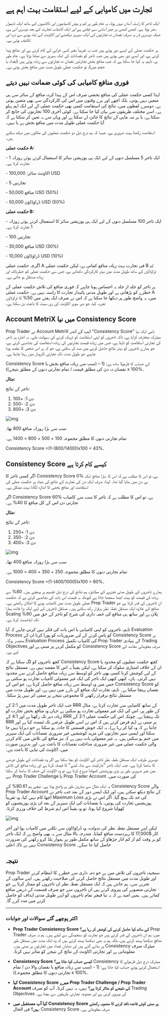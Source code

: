 # تجارت میں کامیابی کے لیے استقامت بہت اہم ہے

_ایک تاجر کا راستہ آسان نہیں ہوتا، یہ عام طور پر کم و بیش کامیابیوں اور ناکامیوں کے ساتھ ایک ناہموار سفر ہوتا ہے۔ کبھی کبھی ہر چیز آسانی سے چلتی ہے اور ایک کامیاب تجارت کے بعد دوسری آتی ہے، جبکہ دوسری بار یہ صرف نقصان دہ تجارتوں کی ایک سیریز دیکھنے اور اکاؤنٹ کے تباہ ہونے سے درد اور تکلیف ہوتی ہے۔_

ہر حکمت عملی کے ایسے دور ہوتے ہیں جب یہ تقریباً بغیر کسی خرابی کے کام کرتی ہے اور منافع پیدا کرتی ہے، اور ایسے دور بھی ہوتے ہیں جب تاجر کو نقصانات کی ایک سیریز سے نمٹنا پڑتا ہے۔ عام طور پر، تاہم، یہ کہا جا سکتا ہے کہ جب منافع بخش تجارتیں نقصان دہ تجارتوں سے زیادہ ہوتی ہیں (تعداد یا حجم میں)، تو حکمت عملی طویل مدت میں منافع بخش ہوتی ہے۔

## فوری منافع کامیابی کی کوئی ضمانت نہیں دیتے

لہذا کسی حکمت عملی کی منافع بخشی صرف اس کے پیدا کردہ منافع کے سائز سے ہی متعین نہیں ہوتی، بلکہ اچھے اور برے وقتوں میں اس کی کارکردگی سے بھی متعین ہوتی ہے۔ دوسرے لفظوں میں، نتائج کی استقامت کسی بھی حکمت عملی کے لیے ایک اہم پہلو ہے۔ اسے مختلف طریقوں سے بیان کیا جا سکتا ہے۔ کوئی آخری 100 تجارتوں کی جانچ کر سکتا ہے، یا ہر سہ ماہی کے نتائج کا جائزہ لے سکتا ہے اور وہاں سے یہ تعین کر سکتا ہے کہ آیا حکمت عملی طویل مدت میں منافع بخش ہے یا نہیں۔

استقامت رکھنا بہت ضروری ہے، جیسا کہ ہم درج ذیل دو حکمت عملیوں کی مثالوں میں دیکھ سکتے ہیں۔

**حکمت عملی A:**

\- ایک تاجر 5 مسلسل دنوں کے لیے ایک ہی پوزیشن سائز کا استعمال کرتے ہوئے روزانہ 1 تجارت کرتا ہے۔

\- اکاؤنٹ سائز: 100,000 USD

\- 5 تجارتیں

\- منافع 50,000 USD (50%)

\- ڈراؤڈاؤن 50,000 USD (50%)

**حکمت عملی B:**

\- ایک تاجر 100 مسلسل دنوں کے لیے ایک ہی پوزیشن سائز کا استعمال کرتے ہوئے روزانہ 1 تجارت کرتا ہے۔

\- 100 تجارتیں

\- منافع 30,000 USD (30%)

\- ڈراؤڈاؤن 10,000 USD (10%)

اگرچہ حکمت عملی A فی تجارت بہت زیادہ منافع کماتی ہے، لیکن حکمت عملی B کم ڈراؤڈاؤن کے ساتھ طویل مدت میں بہتر کارکردگی دکھاتی ہے، جس سے حکمت عملی کم خطرناک اور زیادہ مستقل ہو جاتی ہے۔

ہر تاجر کو جلد از جلد یہ احساس ہونا چاہیے کہ فوری منافع کی تلاش حکمت عملی کے خطرے کو بڑھاتی ہے اور طویل مدتی پائیدار تجارت کا راستہ نہیں ہے۔ حکمت عملی A میں، یہ واضح طور پر دیکھا جا سکتا ہے کہ اس نے صرف ایک ہفتے میں 50% کا ڈراؤڈاؤن تجربہ کیا، جو دیر سویر اکاؤنٹ کی ری سیٹ کا باعث بن سکتا ہے۔

## Account MetriX میں نیا Consistency Score

Prop Trader نے Account MetriX ایپ کے اندر "Consistency Score" نامی ایک نیا میٹرک متعارف کرایا ہے، تاکہ تاجروں کو اپنی استقامت کو ٹریک کرنے کی سہولت ملے۔ یہ اشارہ ہر تاجر کی تجارتی استقامت کو ناپتا ہے، جس میں زیادہ قیمت تجارتوں کی زیادہ استقامت کی نشاندہی کرتی ہے، جو ہمارے تاجروں کو بہتر نتائج حاصل کرنے میں مدد کر سکتی ہے، جو کہ ہر اس شخص کا مقصد ہونا چاہیے جو طویل مدت تک تجارتی کاروبار میں رہنا چاہتا ہے۔

Consistency Score کے حساب کا فارمولا سادہ ہے: (1 – (سب سے زیادہ منافع بخش یا نقصان دہ دن کی مطلق قیمت / تمام تجارتی دنوں کے مطلق نتیجے)) x 100%۔

**مثال:**

تاجر کے نتائج:

1. دن 1: +100
2. دن 2: -500
3. دن 3: +800

![img](/files/Consist-priklad-1.jpg)

سب سے بڑا روزانہ منافع 800 تھا۔

تمام تجارتی دنوں کا مطلق مجموعہ 100 + 500 + 800 = 1400 ہے۔

Consistency Score =(1-(800/1400))x100 = 43%۔

## Consistency Score کیسے کام کرتا ہے

اگر کسی تاجر کا Consistency Score 0% ہے، تو اس کا مطلب ہے کہ اس کا سارا منافع ایک ہی دن میں بنایا گیا تھا۔ لہذا، صرف ایک دن کی تجارت کے نتائج کی بنیاد پر حکمت عملی کی استقامت اور منافع بخشی کا اندازہ لگانا بہت مشکل ہے۔

اگر Consistency Score 60% ہے، تو اس کا مطلب ہے کہ تاجر کا سب سے کامیاب تجارتی دن اس کے کل منافع کا 40% ہے۔

**مثال:**

تاجر کے نتائج:

1. دن 1: +250
2. دن 2: -350
3. دن 3: +400

![img](/files/Consist-priklad-2.jpg)

سب سے بڑا روزانہ منافع 400 تھا۔

تمام تجارتی دنوں کا مطلق مجموعہ 250 + 350 + 400 = 1000 ہے۔

Consistency Score =(1-(400/1000))x100 = 60%۔

ہمارے تاجروں کے طویل مدتی تجزیے کے مطابق، ہم نتائج کی درج ذیل تقسیم پر پہنچے ہیں۔ 80% سے زیادہ کی قیمت کو بہت اچھا سمجھا جاتا ہے کیونکہ یہ قیمت اس بات کی نشاندہی کرتی ہے کہ حکمت عملی طویل مدت میں کامیاب ہونے کا امکان رکھتی ہے۔ Prop Trader ان تاجروں کی قدر کرتا ہے جو منافع کے علاوہ ایک مستقل نقطہ نظر برقرار رکھ سکتے ہیں۔ مستقل تاجروں کے لیے ایک بڑا فائدہ ہمارا Scaling پلان ہے اور ساتھ ہی منافع کی حصہ داری کی شرح کو تاجر کے حق میں 90% تک ایڈجسٹ کرنا ہے۔

تاہم، تاجروں کو اپنی کامیابی یا اس بات کی فکر نہیں کرنی چاہیے کہ آیا Evaluation Process کو پاس کرنے کے لیے ضروریات کو پورا کرنا ان کے Consistency Score پر منحصر ہوگا۔ Evaluation Process کی کامیاب تکمیل Prop Trader کے بنیادی Trading Objectives کو مکمل کرنے پر مبنی ہے اور Consistency Score صرف معلوماتی مقاصد کے لیے ہے۔

کچھ تاجروں کو لگ سکتا ہے کہ Consistency Score کچھ حکمت عملیوں کو محدود یا ان کے خلاف امتیازی سلوک کر سکتا ہے، لیکن یقیناً یہ اس کا مقصد نہیں ہے۔ مستقل نتائج کے لیے کوشش کرنا کسی بھی تاجر کو اوسط سے زیادہ منافع حاصل کرنے سے محدود نہیں کرتی۔ ہاں، کبھی کبھی ایک تاجر کی ایک غیر معمولی کامیاب تجارت ہو سکتی ہے جس میں وہ اوسط سے زیادہ منافع حاصل کرتا ہے، جو اس کے Consistency Score کو نقصان پہنچا سکتا ہے۔ تاہم، تجارت ایک منافع کے بارے میں نہیں ہے، اور طویل مدت میں مستقل نتائج برقرار رکھنے کا مجموعی نتیجے پر منفی اثر نہیں پڑ سکتا۔

جب ایک تاجر طویل مدت میں 2:1 کے RRR کے ساتھ کامیابی سے تجارت کرتا ہے، مثال کے طور پر، اس کی ایک غیر معمولی تجارت ہو سکتی ہے جہاں وہ منافع بخش تجارت کو زیادہ دیر تک رکھتا ہے اور 4:1 کے RRR تک پہنچتا ہے۔ چونکہ اس کی حکمت عملی 2:1 کے RRR پر مبنی ہے (ہم فرض کرتے ہیں کہ اس نے اسے طویل عرصے تک ٹیسٹ کیا ہے اور جانتا ہے کہ وہ کیا کر رہا ہے)، یہ ایک خوش قسمتی کا حادثہ ہو سکتا ہے جو دہرایا نہیں جا سکتا اور ایسی سپر تجارتوں کی مزید کوششیں غیر ضروری نقصانات کی ایک سیریز میں ختم ہو سکتی ہیں۔ یہ غیر معمولی بات نہیں ہے کہ تیز منافع کی تلاش میں کام کرنے والی حکمت عملی میں غیر ضروری مداخلت نقصانات کا باعث بنے، اور بدترین صورت میں، اکاؤنٹ کی تباہی کا باعث بنے۔

دوسری طرف، ایک مستقل نقطہ نظر تاجر کے اکاؤنٹ کو بچا سکتا ہے اگر وہ نقصانات کے طویل عرصے کا سامنا کرتا ہے۔ جب ایک تاجر "مارکیٹ سے بدلہ لینے" کا فیصلہ کرتا ہے اور زیادہ منافع کی تلاش میں غیر ضروری طور پر بڑی پوزیشنیں کھولنا شروع کرتا ہے، تو وہ اکاؤنٹ کی حذف کا سامنا کر سکتا ہے، Prop Trader Challenge یا Prop Trader Account کی صورت میں۔

یہ ایک مثال سے بہترین طور پر واضح ہوتا ہے۔ نیچے ہم 80.61% کے Consistency Score والے Prop Trader Account کے نتائج دیکھ سکتے ہیں، اور ایک ایسے دور کے بعد جب تاجر نے اچھا کام نہیں کیا، وہ تقریباً Maximum Loss کی حد تک پہنچ گیا۔ اگر اس نے بڑی پوزیشنیں تجارت کی ہوتیں، یا نقصانات کی ایک سیریز کے بعد ان بڑی پوزیشنوں کو کھولنا شروع کیا ہوتا، تو وہ یقیناً اس اہم شرط کی خلاف ورزی کرتا۔

![img](/files/Consist-graf.png)

لیکن اپنے مستقل نقطہ نظر کی بدولت، وہ ڈراؤڈاؤن سے نکلنے میں کامیاب ہوا اور آخر کار $17,000 کا زبردست منافع کمایا۔ مندرجہ بالا مثال سے یہ بھی واضح ہے کہ ایک تاجر کو ہر وقت کم از کم اتار چڑھاؤ کے ساتھ مکمل طور پر ہموار یلڈ کرو رکھنے کی ضرورت نہیں ہے تاکہ اعلی Consistency Score حاصل کیا جا سکے۔

## نتیجہ

Prop Trader سنجیدہ تاجروں کی تلاش میں ہے جو ذمہ داری سے خطرے کا انتظام کرنے اور طویل مدت میں مستقل نتائج حاصل کرنے کی صلاحیت رکھتے ہیں۔ اپنے سالوں کے تجربے سے، ہم جانتے ہیں کہ ایک مستقل نقطہ نظر ان تاجروں کو ممتاز کرتا ہے جو تجارتی منصوبے کی پیروی کرتے ہیں ان تاجروں سے جو صرف قسمت کے ذریعے منافع کماتے ہیں۔ ہمیں امید ہے کہ یہ نیا فیچر تمام تاجروں کو اپنے طویل مدتی اہداف کو حاصل کرنے میں مدد کرے گا۔

---

### اکثر پوچھے گئے سوالات اور جوابات

- **Prop Trader Consistency Score کے ساتھ کیا حاصل کرنے کی کوشش کر رہا ہے؟** Prop Trader میں، ہم ان تاجروں کی قدر کرتے ہیں جو تجارت کو سنجیدگی سے لیتے ہیں۔ ہم نہ صرف منافع دیکھنا پسند کرتے ہیں، بلکہ ہم یہ بھی دیکھنا پسند کرتے ہیں کہ وہ ایک مدت میں مستقل طور پر بنائے گئے ہیں اور نمایاں تعداد میں تجارتوں پر مبنی ہیں۔ Consistency میٹرک صرف معلوماتی ہے اور تجارتی اکاؤنٹ کے نتائج کے نتیجے کو متاثر نہیں کرتا۔

- **Consistency Score کیسے حساب کیا جاتا ہے؟** Consistency میٹرک درج ذیل فارمولے کا استعمال کرتے ہوئے حساب کیا جاتا ہے: (1 - (سب سے زیادہ منافع یا نقصان والا دن / تمام تجارتی دنوں کا مطلق مجموعہ)) x 100%۔

- **کیا Consistency Score میرے Prop Trader Challenge / Prop Trader Account کے نتیجے کو متاثر کرتا ہے؟** نہیں، یہ نہیں کرتا۔ آپ کو صرف Trading Objectives کی پیروی کرنی ہے اور ممنوعہ تجارتی طریقوں سے بچنا ہے۔

- **کیا آپ مستقبل میں Consistency Score پر مبنی کوئی قاعدہ نافذ کرنے کا منصوبہ رکھتے ہیں؟** فی الحال، Consistency Score صرف معلوماتی ہے۔
